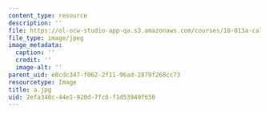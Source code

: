 ```yaml
---
content_type: resource
description: ''
file: https://ol-ocw-studio-app-qa.s3.amazonaws.com/courses/18-013a-calculus-with-applications-spring-2005/2efa348c44e1920d7fc6f1d53949f650_a.jpg
file_type: image/jpeg
image_metadata:
  caption: ''
  credit: ''
  image-alt: ''
parent_uid: e8cdc347-f062-2f11-96ad-2879f268cc73
resourcetype: Image
title: a.jpg
uid: 2efa348c-44e1-920d-7fc6-f1d53949f650
---
```

